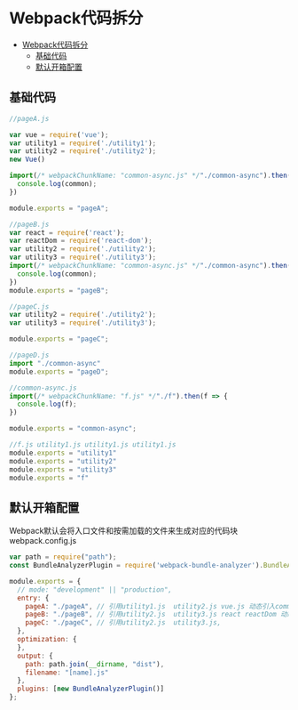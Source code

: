 # Webpack代码拆分

<!-- @import "[TOC]" {cmd="toc" depthFrom=1 depthTo=6 orderedList=false} -->

<!-- code_chunk_output -->

- [Webpack代码拆分](#webpack代码拆分)
  - [基础代码](#基础代码)
  - [默认开箱配置](#默认开箱配置)

<!-- /code_chunk_output -->


## 基础代码
```jsx
//pageA.js

var vue = require('vue');
var utility1 = require('./utility1');
var utility2 = require('./utility2');
new Vue()

import(/* webpackChunkName: "common-async.js" */"./common-async").then(common => {
  console.log(common);
})

module.exports = "pageA";

//pageB.js
var react = require('react');
var reactDom = require('react-dom');
var utility2 = require('./utility2');
var utility3 = require('./utility3');
import(/* webpackChunkName: "common-async.js" */"./common-async").then(common => {
  console.log(common);
})
module.exports = "pageB";

//pageC.js
var utility2 = require('./utility2');
var utility3 = require('./utility3');

module.exports = "pageC";

//pageD.js
import "./common-async"
module.exports = "pageD";

//common-async.js
import(/* webpackChunkName: "f.js" */"./f").then(f => {
  console.log(f);
})

module.exports = "common-async";

//f.js utility1.js utility1.js utility1.js
module.exports = "utility1"
module.exports = "utility2"
module.exports = "utility3"
module.exports = "f"
```




## 默认开箱配置
Webpack默认会将入口文件和按需加载的文件来生成对应的代码块
webpack.config.js
```jsx
var path = require("path");
const BundleAnalyzerPlugin = require('webpack-bundle-analyzer').BundleAnalyzerPlugin // BundleAnalyzer插件，图形化分析打包文件结构

module.exports = {
  // mode: "development" || "production",
  entry: {
    pageA: "./pageA", // 引用utility1.js  utility2.js vue.js 动态引入common-async
    pageB: "./pageB", // 引用utility2.js  utility3.js react reactDom 动态引入common-async
    pageC: "./pageC", // 引用utility2.js  utility3.js,
  },
  optimization: {
  },
  output: {
    path: path.join(__dirname, "dist"),
    filename: "[name].js"
  },
  plugins: [new BundleAnalyzerPlugin()]
};
```

